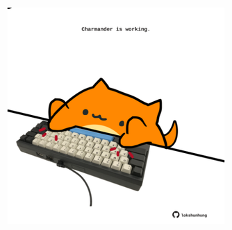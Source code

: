 <!-- built at 15/02/2022, 11:00:57 UTC -->
<p align="center">
  <img width="500" height="500" src="./ReadmeImage.svg">
</p>
